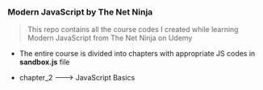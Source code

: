 ### Modern JavaScript by The Net Ninja

> This repo contains all the course codes I created while learning Modern JavaScript from The Net 
> Ninja on Udemy

* The entire course is divided into chapters with appropriate JS codes in **sandbox.js** file

* chapter_2 ---> JavaScript Basics